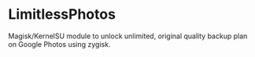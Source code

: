 # LimitlessPhotos
Magisk/KernelSU module to unlock unlimited, original quality backup plan on Google Photos using zygisk.
